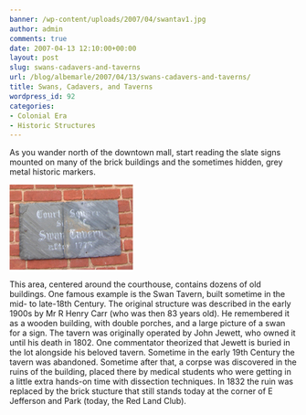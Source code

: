 ```yaml
---
banner: /wp-content/uploads/2007/04/swantav1.jpg
author: admin
comments: true
date: 2007-04-13 12:10:00+00:00
layout: post
slug: swans-cadavers-and-taverns
url: /blog/albemarle/2007/04/13/swans-cadavers-and-taverns/
title: Swans, Cadavers, and Taverns
wordpress_id: 92
categories:
- Colonial Era
- Historic Structures
---
```


As you wander north of the downtown mall, start reading the slate signs mounted on many of the brick buildings and the sometimes hidden, grey metal historic markers. 

![Swan Tavern Historic Marker](/wp-content/uploads/2007/04/swantav1.jpg)

This area, centered around the courthouse, contains dozens of old buildings. One famous example is the Swan Tavern, built sometime in the mid- to late-18th Century. The original structure was described in the early 1900s by Mr R Henry Carr (who was then 83 years old). He remembered it as a wooden building, with double porches, and a large picture of a swan for a sign. The tavern was originally operated by John Jewett, who owned it until his death in 1802. One commentator theorized that Jewett is buried in the lot alongside his beloved tavern. Sometime in the early 19th Century the tavern was abandoned. Sometime after that, a corpse was discovered in the ruins of the building, placed there by medical students who were getting in a little extra hands-on time with dissection techniques. In 1832 the ruin was replaced by the brick stucture that still stands today at the corner of E Jefferson and Park (today, the Red Land Club).
